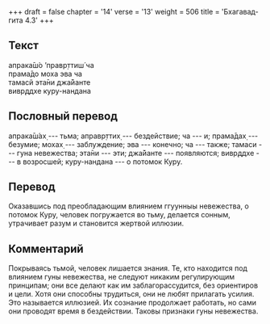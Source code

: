 +++
draft = false
chapter = '14'
verse = '13'
weight = 506
title = 'Бхагавад-гита 4.3'
+++
## Текст

апрака̄ш́о ’правр̣ттиш́ ча  
прама̄до моха эва ча  
тамасй эта̄ни джа̄йанте  
вивр̣ддхе куру-нандана

## Пословный перевод

апрака̄ш́ах̣ --- тьма; аправр̣ттих̣ --- бездействие; ча --- и; прама̄дах̣ ---
безумие; мохах̣ --- заблуждение; эва --- конечно; ча --- также; тамаси
--- гуна невежества; эта̄ни --- эти; джа̄йанте --- появляются; вивр̣ддхе
--- в возросшей; куру-нандана --- о потомок Куру.

## Перевод

Оказавшись под преобладающим влиянием ггуунныы невежества, о потомок
Куру, человек погружается во тьму, делается сонным, утрачивает разум и
становится жертвой иллюзии.

## Комментарий

Покрываясь тьмой, человек лишается знания. Те, кто находится под
влиянием гуны невежества, не следуют никаким регулирующим принципам; они
все делают как им заблагорассудится, без ориентиров и цели. Хотя они
способны трудиться, они не любят прилагать усилия. Это называется
иллюзией. Их сознание продолжает работать, но сами они проводят время в
бездействии. Таковы признаки гуны невежества.
